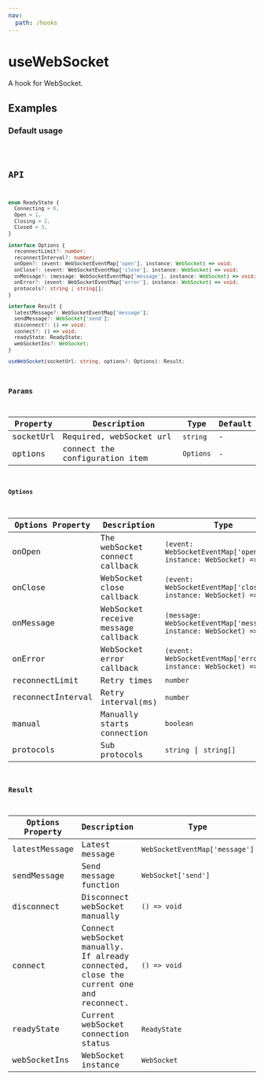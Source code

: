 ```yaml
---
nav:
  path: /hooks
---
```


# useWebSocket

A hook for WebSocket.

## Examples

### Default usage

<code src="./demo/demo1.tsx" />

## API

```typescript
enum ReadyState {
  Connecting = 0,
  Open = 1,
  Closing = 2,
  Closed = 3,
}

interface Options {
  reconnectLimit?: number;
  reconnectInterval?: number;
  onOpen?: (event: WebSocketEventMap['open'], instance: WebSocket) => void;
  onClose?: (event: WebSocketEventMap['close'], instance: WebSocket) => void;
  onMessage?: (message: WebSocketEventMap['message'], instance: WebSocket) => void;
  onError?: (event: WebSocketEventMap['error'], instance: WebSocket) => void;
  protocols?: string | string[];
}

interface Result {
  latestMessage?: WebSocketEventMap['message'];
  sendMessage?: WebSocket['send'];
  disconnect?: () => void;
  connect?: () => void;
  readyState: ReadyState;
  webSocketIns?: WebSocket;
}

useWebSocket(socketUrl: string, options?: Options): Result;
```

### Params

| Property  | Description                    | Type      | Default |
| --------- | ------------------------------ | --------- | ------- |
| socketUrl | Required, webSocket url        | `string`  | -       |
| options   | connect the configuration item | `Options` | -       |

#### Options

| Options Property  | Description                        | Type                                                                   | Default |
| ----------------- | ---------------------------------- | ---------------------------------------------------------------------- | ------- |
| onOpen            | The webSocket connect callback     | `(event: WebSocketEventMap['open'], instance: WebSocket) => void`      | -       |
| onClose           | WebSocket close callback           | `(event: WebSocketEventMap['close'], instance: WebSocket) => void`     | -       |
| onMessage         | WebSocket receive message callback | `(message: WebSocketEventMap['message'], instance: WebSocket) => void` | -       |
| onError           | WebSocket error callback           | `(event: WebSocketEventMap['error'], instance: WebSocket) => void`     | -       |
| reconnectLimit    | Retry times                        | `number`                                                               | `3`     |
| reconnectInterval | Retry interval(ms)                 | `number`                                                               | `3000`  |
| manual            | Manually starts connection         | `boolean`                                                              | `false` |
| protocols         | Sub protocols                      | `string` \| `string[]`                                                 | -       |

### Result

| Options Property | Description                                                                            | Type                           |
| ---------------- | -------------------------------------------------------------------------------------- | ------------------------------ |
| latestMessage    | Latest message                                                                         | `WebSocketEventMap['message']` |
| sendMessage      | Send message function                                                                  | `WebSocket['send']`            |
| disconnect       | Disconnect webSocket manually                                                          | `() => void`                   |
| connect          | Connect webSocket manually. If already connected, close the current one and reconnect. | `() => void`                   |
| readyState       | Current webSocket connection status                                                    | `ReadyState`                   |
| webSocketIns     | WebSocket instance                                                                     | `WebSocket`                    |
